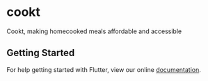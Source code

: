 # cookt

Cookt, making homecooked meals affordable and accessible

## Getting Started

For help getting started with Flutter, view our online
[documentation](https://flutter.io/).
